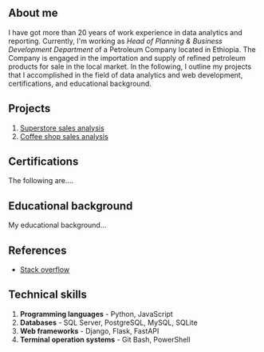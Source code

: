 ## About me
I have got more than 20 years of work experience in data analytics and reporting. Currently, I'm working as *Head of Planning & Business Development Department* of a Petroleum Company located in Ethiopia. The Company is engaged in the importation and supply of refined petroleum products for sale in the local market. In the following, I outline my projects that I accomplished in the field of data analytics and web development, certifications, and educational background. 

## Projects 
1. [Superstore sales analysis](https://github.com/addiscodr/superstore-sales-analysis/blob/main/README.md)
2. [Coffee shop sales analysis](https://github.com/addiscodr/superstore-sales-analysis/blob/main/README.md)

## Certifications
The following are....

## Educational background
My educational background...

## References
- [Stack overflow](https://stackoverflow.com/users/15255181/esayas-fisseha-gebresilasie)

## Technical skills
1. **Programming languages** - Python, JavaScript
2. **Databases** - SQL Server, PostgreSQL, MySQL, SQLite
3. **Web frameworks** - Django, Flask, FastAPI
4. **Terminal operation systems** - Git Bash, PowerShell
